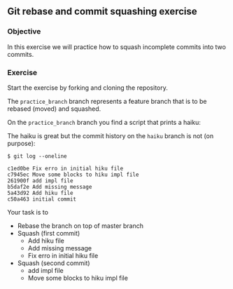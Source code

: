 

## Git rebase and commit squashing exercise

### Objective

In this exercise we will practice how to squash incomplete commits into two commits.


### Exercise

Start the exercise by forking and cloning the repository.

The `practice_branch` branch represents a feature branch that is to be rebased (moved) and squashed.

On the `practice_branch` branch you find a script that prints a haiku:

The haiku is great but the
commit history on
the `haiku` branch is not (on purpose):

```shell
$ git log --oneline

c1ed0be Fix erro in initial hiku file
c7945ec Move some blocks to hiku impl file
261900f add impl file
b5daf2e Add missing message
5a43d92 Add hiku file
c50a463 initial commit
```

Your task is to 

- Rebase the branch on top of master branch
- Squash (first commit)
    - Add hiku file
    - Add missing message 
    - Fix erro in initial hiku file
- Squash (second commit)
    - add impl file
    - Move some blocks to hiku impl file
